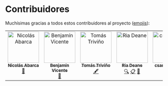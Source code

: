 # Contribuidores

Muchísimas gracias a todos estos contribuidores al proyecto ([emojis](https://allcontributors.org/docs/en/emoji-key)):

<!-- ALL-CONTRIBUTORS-LIST:START - Do not remove or modify this section -->
<!-- prettier-ignore-start -->
<!-- markdownlint-disable -->
<table>
  <tbody>
    <tr>
      <td align="center" valign="top" width="14.28%"><a href="https://github.com/nicoabarca"><img src="https://avatars.githubusercontent.com/u/29152538?v=4?s=100" width="100px;" alt="Nicolás Abarca"/><br /><sub><b>Nicolás Abarca</b></sub></a><br /><a href="#design-nicoabarca" title="Design">🎨</a></td>
      <td align="center" valign="top" width="14.28%"><a href="http://benjavicente.github.io"><img src="https://avatars.githubusercontent.com/u/62021328?v=4?s=100" width="100px;" alt="Benjamín Vicente"/><br /><sub><b>Benjamín Vicente</b></sub></a><br /><a href="https://github.com/open-source-uc/planner/commits?author=benjavicente" title="Documentation">📖</a></td>
      <td align="center" valign="top" width="14.28%"><a href="https://github.com/tomastrivino"><img src="https://avatars.githubusercontent.com/u/98418205?v=4?s=100" width="100px;" alt="Tomás Triviño"/><br /><sub><b>Tomás Triviño</b></sub></a><br /><a href="#content-tomastrivino" title="Content">🖋</a></td>
      <td align="center" valign="top" width="14.28%"><a href="http://riadeane.dev"><img src="https://avatars.githubusercontent.com/u/62292336?v=4?s=100" width="100px;" alt="Ria Deane"/><br /><sub><b>Ria Deane</b></sub></a><br /><a href="#fundingFinding-riadeane" title="Funding Finding">🔍</a> <a href="#eventOrganizing-riadeane" title="Event Organizing">📋</a> <a href="#research-riadeane" title="Research">🔬</a></td>
      <td align="center" valign="top" width="14.28%"><a href="https://github.com/csantiagopaz"><img src="https://avatars.githubusercontent.com/u/42182095?v=4?s=100" width="100px;" alt="csantiagopaz"/><br /><sub><b>csantiagopaz</b></sub></a><br /><a href="#eventOrganizing-csantiagopaz" title="Event Organizing">📋</a> <a href="#research-csantiagopaz" title="Research">🔬</a></td>
    </tr>
  </tbody>
</table>

<!-- markdownlint-restore -->
<!-- prettier-ignore-end -->

<!-- ALL-CONTRIBUTORS-LIST:END -->